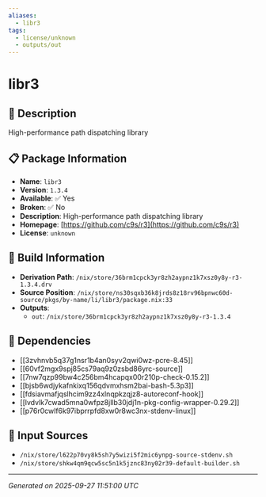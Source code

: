 ```yaml
---
aliases:
  - libr3
tags:
  - license/unknown
  - outputs/out
---
```


# libr3

## 📝 Description

High-performance path dispatching library

## 📋 Package Information

- **Name**: `libr3`
- **Version**: `1.3.4`
- **Available**: ✅ Yes
- **Broken**: ✅ No
- **Description**: High-performance path dispatching library
- **Homepage**: [https://github.com/c9s/r3](https://github.com/c9s/r3)
- **License**: `unknown`

## 🔧 Build Information

- **Derivation Path**: `/nix/store/36brm1cpck3yr8zh2aypnz1k7xsz0y8y-r3-1.3.4.drv`
- **Source Position**: `/nix/store/ns30sqxb36k8jrds8z18rv96bpnwc60d-source/pkgs/by-name/li/libr3/package.nix:33`
- **Outputs**:
  - `out`:  `/nix/store/36brm1cpck3yr8zh2aypnz1k7xsz0y8y-r3-1.3.4`

## 🔗 Dependencies

- [[3zvhnvb5q37g1nsr1b4an0syv2qwi0wz-pcre-8.45]]
- [[60vf2mgx9spj85cs79aq9z0zsbd86yrc-source]]
- [[7nw7qzp99bw4c256bm4hcapqx00r210p-check-0.15.2]]
- [[bjsb6wdjykafnkixq156qdvmxhsm2bai-bash-5.3p3]]
- [[fdsiavmafjqslhcim9zz4xlnqpkzqjz8-autoreconf-hook]]
- [[lvdvlk7cwad5mna0wfpz8jllb30jdj1n-pkg-config-wrapper-0.29.2]]
- [[p76r0cwlf6k97ibprrpfd8xw0r8wc3nx-stdenv-linux]]

## 📁 Input Sources

- `/nix/store/l622p70vy8k5sh7y5wizi5f2mic6ynpg-source-stdenv.sh`
- `/nix/store/shkw4qm9qcw5sc5n1k5jznc83ny02r39-default-builder.sh`

---
*Generated on 2025-09-27 11:51:00 UTC*
